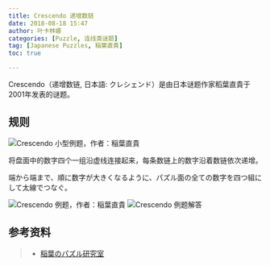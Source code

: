 ```yaml
---
title: Crescendo 递增数链
date: 2018-08-18 15:47
author: 叶卡林娜
categories: [Puzzle, 连线类谜题]
tag: [Japanese Puzzles, 稲葉直貴]
toc: true

---
```


Crescendo（递增数链, 日本語:  クレシェンド）是由日本谜题作家稻葉直貴于2001年发表的谜题。

## 规则

![Crescendo 小型例题，作者：稲葉直貴](/images/crescendo.png)

将盘面中的数字四个一组沿虚线连接起来，每条数链上的数字沿着数链依次递增。

端から端まで、順に数字が大きくなるように、パズル面の全ての数字を四つ組にして太線でつなぐ。

![Crescendo 例题，作者：稲葉直貴](/images/crescendo_e.png)
![Crescendo 例题解答](/images/crescendo_a.png)

## 参考资料

> - [稲葉のパズル研究室](http://inabapuzzle.com/honkaku/cre.html)

